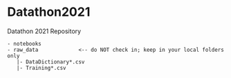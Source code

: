 # Datathon2021
Datathon 2021 Repository 

```
- notebooks
- raw_data             <-- do NOT check in; keep in your local folders only
   |- DataDictionary*.csv
   |- Training*.csv
